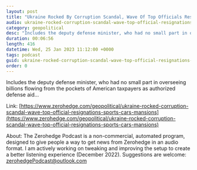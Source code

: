 ```yaml
---
layout: post
title: "Ukraine Rocked By Corruption Scandal, Wave Of Top Officials Resign: Sports Cars, Mansions &amp; Luxury Vacations As People Suffered"
audio: ukraine-rocked-corruption-scandal-wave-top-official-resignations-sports-cars-mansions-0
category: geopolitical
desc: "Includes the deputy defense minister, who had no small part in overseeing billions flowing from the pockets of American taxpayers as authorized defense aid..."
duration: 00:06:56
length: 416
datetime: Wed, 25 Jan 2023 11:12:00 +0000
tags: podcast
guid: ukraine-rocked-corruption-scandal-wave-top-official-resignations-sports-cars-mansions-0
order: 0
---
```

Includes the deputy defense minister, who had no small part in overseeing billions flowing from the pockets of American taxpayers as authorized defense aid...

Link: [https://www.zerohedge.com/geopolitical/ukraine-rocked-corruption-scandal-wave-top-official-resignations-sports-cars-mansions](https://www.zerohedge.com/geopolitical/ukraine-rocked-corruption-scandal-wave-top-official-resignations-sports-cars-mansions)

About: The Zerohedge Podcast is a non-commercial, automated program, designed to give people a way to get news from Zerohedge in an audio format.  I am actively working on tweaking and improving the setup to create a better listening experience (December 2022).  Suggestions are welcome: [zerohedgePodcast@outlook.com](mailto:zerohedgePodcast@outlook.com)